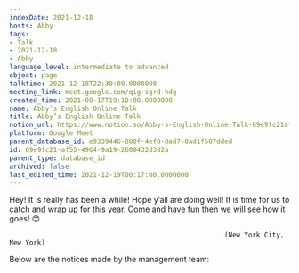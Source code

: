 ```yaml
---
indexDate: 2021-12-18
hosts: Abby
tags:
- Talk
- 2021-12-18
- Abby
language_level: intermediate to advanced
object: page
talktime: 2021-12-18T22:30:00.0000000
meeting_link: meet.google.com/qig-sgrd-hdg
created_time: 2021-08-17T19:10:00.0000000
name: Abby’s English Online Talk
title: Abby’s English Online Talk
notion_url: https://www.notion.so/Abby-s-English-Online-Talk-69e9fc21af5549649a192680432d382a
platform: Google Meet
parent_database_id: e9339446-880f-4ef0-8ad7-8ad1f507dded
id: 69e9fc21-af55-4964-9a19-2680432d382a
parent_type: database_id
archived: false
last_edited_time: 2021-12-19T00:17:00.0000000
---
```


Hey! It is really has been a while! Hope y’all are doing well! It is time for us to catch and wrap up for this year. Come and have fun then we will see how it goes! 😊



                                                          (New York City, New York)



Below are the notices made by the management team:


